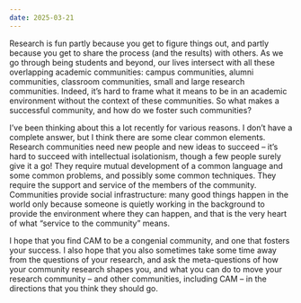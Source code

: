 ```yaml
---
date: 2025-03-21
---
```


Research is fun partly because you get to figure things out, and partly because
you get to share the process (and the results) with others.  As we go through
being students and beyond, our lives intersect with all these overlapping
academic communities: campus communities, alumni communities, classroom
communities, small and large research communities.  Indeed, it’s hard to frame
what it means to be in an academic environment without the context of these
communities.  So what makes a successful community, and how do we foster such
communities?
 
I’ve been thinking about this a lot recently for various reasons.  I don’t have
a complete answer, but I think there are some clear common elements.  Research
communities need new people and new ideas to succeed – it’s hard to succeed
with intellectual isolationism, though a few people surely give it a go!  They
require mutual development of a common language and some common problems, and
possibly some common techniques.  They require the support and service of the
members of the community.  Communities provide social infrastructure: many good
things happen in the world only because someone is quietly working in the
background to provide the environment where they can happen, and that is the
very heart of what “service to the community” means.
 
I hope that you find CAM to be a congenial community, and one that fosters your
success.  I also hope that you also sometimes take some time away from the
questions of your research, and ask the meta-questions of how your community
research shapes you, and what you can do to move your research community – and
other communities, including CAM – in the directions that you think they should
go.
 
